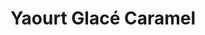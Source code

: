 ---
title: "Yaourt Glacé Caramel"
price: "6€"
category: "Yaourts Glacés"
description: "Yaourt glacé au caramel."
image: "/uploads/yaourt-glace-caramel.jpg"
image_alt: "Yaourt Glacé Caramel"
---